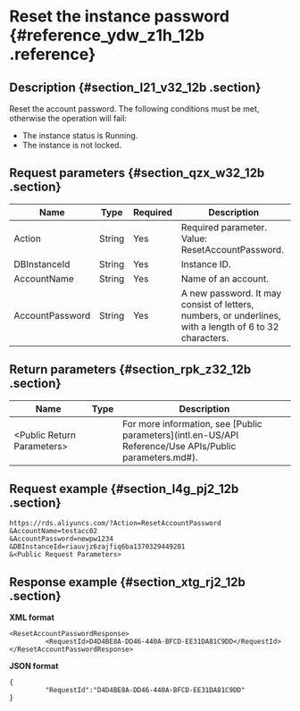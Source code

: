 # Reset the instance password {#reference_ydw_z1h_12b .reference}

## Description {#section_l21_v32_12b .section}

Reset the account password. The following conditions must be met, otherwise the operation will fail:

-   The instance status is Running.
-   The instance is not locked.

## Request parameters {#section_qzx_w32_12b .section}

|Name|Type|Required|Description|
|----|----|--------|-----------|
|Action|String|Yes|Required parameter. Value: ResetAccountPassword.|
|DBInstanceId|String|Yes|Instance ID.|
|AccountName|String|Yes|Name of an account.|
|AccountPassword|String|Yes|A new password. It may consist of letters, numbers, or underlines, with a length of 6 to 32 characters.|

## Return parameters {#section_rpk_z32_12b .section}

|Name|Type|Description|
|----|----|-----------|
|<Public Return Parameters\>| |For more information, see [Public parameters](intl.en-US/API Reference/Use APIs/Public parameters.md#).|

## Request example {#section_l4g_pj2_12b .section}

```
https://rds.aliyuncs.com/?Action=ResetAccountPassword
&AccountName=testacc02
&AccountPassword=newpw1234
&DBInstanceId=riauvjz6zajfiq6ba1370329449201
&<Public Request Parameters>
```

## Response example {#section_xtg_rj2_12b .section}

**XML format**

```
<ResetAccountPasswordResponse>
         <RequestId>D4D4BE8A-DD46-440A-BFCD-EE31DA81C9DD</RequestId>
</ResetAccountPasswordResponse>
```

**JSON format**

```
{
         "RequestId":"D4D4BE8A-DD46-440A-BFCD-EE31DA81C9DD"
}
```

